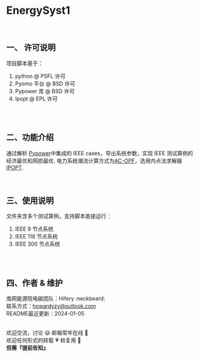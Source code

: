 #  **EnergySyst1** 
<br>

## 一、 许可说明

项目脚本基于：
1. python @ PSFL 许可 <br>
1. Pyomo 平台 @ BSD 许可<br>
2. Pypower 库 @ BSD 许可 <br>
3. Ipopt @ EPL 许可<br>
<br>
<br>


## 二、功能介绍

通过解析 [Pypower](https://github.com/rwl/PYPOWER/tree/master)中集成的 IEEE cases，导出系统参数，实现 IEEE 测试算例的经济最优和网损最优. 电力系统潮流计算方式为[AC-OPF](https://www.youtube.com/watch?v=5MwNL2SuEaI&t=1238s&ab_channel=GurobiOptimization)，选用内点法求解器 [IPOPT](https://pypi.org/project/ipopt/).<br>
<br>
<br>

## 三、使用说明

文件夹含多个测试算例，支持脚本直接运行：
1. IEEE 9 节点系统<br>
2. IEEE 118 节点系统<br>
3. IEEE 300 节点系统<br>
<br>
<br>

## 四、作者 & 维护
  
南网能源院电碳团队：Hifery   :neckbeard:  <br>
联系方式：howardyzy@outlook.com <br>
README最近更新：2024-01-05
<br>
<br>

欢迎交流，讨论 :smiley: 邮箱常年在线 :punch: <br> 
欢迎任何形式的转载 :heartpulse: 和复用 :clap:  <br>
 **但需『提前告知』** 



